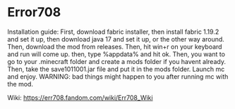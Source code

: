 # Error708

Installation guide:
First, download fabric installer, then install fabric 1.19.2 and set it up, then download java 17 and set it up, or the other way around.
Then, download the mod from releases.
Then, hit win+r on your keyboard and run will come up. then, type %appdata% and hit ok. 
Then, you want to go to your .minecraft folder and create a mods folder if you havent already.
Then, take the save1011001.jar file and put it in the mods folder.
Launch mc and enjoy.
WARNING: bad things might happen to you after running mc with the mod.






Wiki: https://err708.fandom.com/wiki/Err708_Wiki
